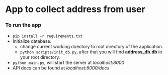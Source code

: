 # App to collect address from user

### To run the app

- `pip install -r requirements.txt`
- Initialize database.
    - change current working directory to root directory of the application.
    - `python scripts/init_db.py`, after that you will find **address_db.db** in your root directory.
- `python main.py`, will start the server at *localhost:8000*
- API docs can be found at *localhost:8000/docs*



